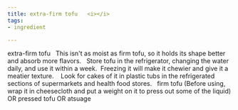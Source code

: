 ```yaml
---
title: extra-firm tofu   <i></i>
tags:
- ingredient

---
```

extra-firm tofu    This isn't as moist as firm tofu, so it holds its shape better and absorb more flavors.   Store tofu in the refrigerator, changing the water daily, and use it within a week.  Freezing it will make it chewier and give it a meatier texture.    Look for cakes of it in plastic tubs in the refrigerated sections of supermarkets and health food stores.   firm tofu (Before using, wrap it in cheesecloth and put a weight on it to press out some of the liquid) OR pressed tofu OR atsuage
